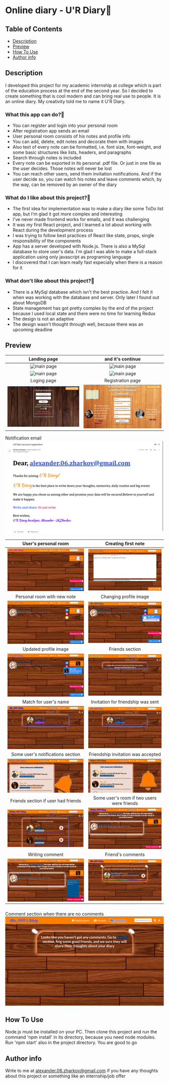 # Online diary - U'R Diary📓

## Table of Contents
- [Description](#description)
- [Preview](#preview)
- [How To Use](#how-to-use)
- [Author info](#author-info)

## Description
I developed this project for my academic internship at college which is part of the education process
at the end of the second year. So I decided to create something that is cool modern and can bring real use to people.
It is an online diary. My creativity told me to name it U'R Diary.

### What this app can do?💪
- You can register and login into your personal room
- After registration app sends an email
- User personal room consists of his notes and profile info
- You can add, delete, edit notes and decorate them with images
- Also text of every note can be formatted, i.e. font size, font-weight, and some basic structures like
  lists, headers, and paragraphs
- Search through notes is included
- Every note can be exported in its personal .pdf file. Or just in one file as the user decides. Those notes will
  never be lost
- You can reach other users, send them invitation notifications. And if the user decide so, you can
  watch his notes and leave comments which, by the way, can be removed by an owner of the diary

### What do I like about this project?🤩
- The first idea for implementation was to make a diary like some ToDo list app, but I'm glad it got more complex
  and interesting
- I've never made frontend works for emails, and it was challenging
- It was my first React project, and I learned a lot about working with React during the development process
- I was trying to follow best practices of React like state, props, single responsibility of the components
- App has a server developed with Node.js. There is also a MySql database to store user's data. I'm glad I was
  able to make a full-stack application using only javascript as programing language
- I discovered that I can learn really fast especially when there is a reason for it



### What don't like about this project?🧐
- There is a MySql database which isn't the best practice. And I felt it when was working with the database and server. Only later I found out about MongoDB
- State management has got pretty complex by the end of the project because I used local state and there were
  no time for learning Redux
- The design is not an adaptive
- The design wasn't thought through well, because there was an upcoming deadline


## Preview
|                      Landing page|      and it's continue                 | 
| :-----------------------------------: | :-----------------------------------: |
| ![main page](client_side.orig/src/assets/screenshots/preview-1.png) | ![main page](client_side.orig/src/assets/screenshots/preview-2.png)|
| ![main page](client_side.orig/src/assets/screenshots/preview-3.png) | ![main page](client_side.orig/src/assets/screenshots/preview-4.png)|
|                      Loging page|      Registration page                | 
| ![main page](client_side.orig/src/assets/screenshots/Picture1.png) | ![main page](client_side.orig/src/assets/screenshots/Picture2.png)|
Notification email
![main page](client_side.orig/src/assets/screenshots/preview-5.png)

|                      User's personal room|      Creating first note                 | 
| :-----------------------------------: | :-----------------------------------: |
| ![main page](client_side.orig/src/assets/screenshots/Picture3.png) | ![main page](/client_side.orig/src/assets/screenshots/Picture4.png)|
|                      Personal room with new note|      Changing profile image               | 
| ![main page](client_side.orig/src/assets/screenshots/Picture5.png) | ![main page](client_side.orig/src/assets/screenshots/Picture6.png)|
|                      Updated profile image|      Friends section              | 
| ![main page](client_side.orig/src/assets/screenshots/Picture7.png) | ![main page](client_side.orig/src/assets/screenshots/Picture8.png)|
|                      Match for user's name|      Invitation for friendship was sent              | 
| ![main page](client_side.orig/src/assets/screenshots/Picture9.png) | ![main page](client_side.orig/src/assets/screenshots/Picture10.png)|
|                      Some user's notifications section|     Friendship invitation was accepted              | 
| ![main page](client_side.orig/src/assets/screenshots/Picture11.png) | ![main page](client_side.orig/src/assets/screenshots/Picture12.png)|
|                      Friends section if user had friends|    Some user's room if two users were friends               | 
| ![main page](client_side.orig/src/assets/screenshots/Picture13.png) | ![main page](client_side.orig/src/assets/screenshots/Picture14.png)|
|                      Writing comment|     Friend's comments               | 
| ![main page](client_side.orig/src/assets/screenshots/Picture15.png) | ![main page](client_side.orig/src/assets/screenshots/Picture16.png)|
###
Comment section when there are no comments
![main page](client_side.orig/src/assets/screenshots/Picture17.png)

## How To Use
Node.js must be installed on your PC.
Then clone this project and run the command 'npm install' in its directory, because you need node modules.
Run 'npm start' also in the project directory.
You are good to go

## Author info

Write to me at alexander.06.zharkov@gmail.com if you have any thoughts about this project or something like an internship/job offer
